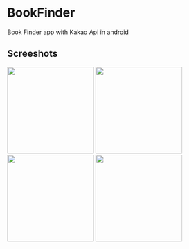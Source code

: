 # BookFinder 
Book Finder app with Kakao Api in android

## Screeshots
<div>
  <img width="200" src="https://user-images.githubusercontent.com/71429277/97085154-82a85300-1656-11eb-8355-b4a3392110cb.png">
  <img width="200" src="https://user-images.githubusercontent.com/71429277/97085155-850aad00-1656-11eb-96f0-1eb2cab7507c.png">
  <img width="200" src="https://user-images.githubusercontent.com/71429277/97085156-86d47080-1656-11eb-8cfa-c26441ce8a32.png">
  <img width="200" src="https://user-images.githubusercontent.com/71429277/97085157-876d0700-1656-11eb-9134-ac683661ae57.png">
</div>
